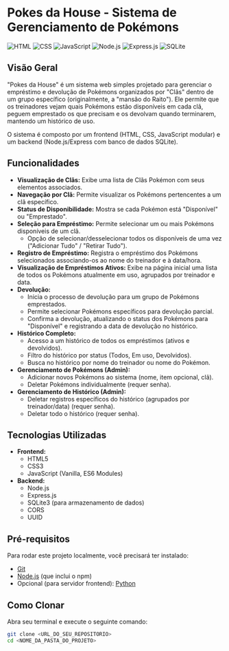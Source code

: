 # Pokes da House - Sistema de Gerenciamento de Pokémons

![HTML](https://img.shields.io/badge/HTML5-E34F26?style=for-the-badge&logo=html5&logoColor=white)
![CSS](https://img.shields.io/badge/CSS3-1572B6?style=for-the-badge&logo=css3&logoColor=white)
![JavaScript](https://img.shields.io/badge/JavaScript-F7DF1E?style=for-the-badge&logo=javascript&logoColor=black)
![Node.js](https://img.shields.io/badge/Node.js-43853D?style=for-the-badge&logo=node.js&logoColor=white)
![Express.js](https://img.shields.io/badge/Express.js-000000?style=for-the-badge&logo=express&logoColor=white)
![SQLite](https://img.shields.io/badge/SQLite-07405E?style=for-the-badge&logo=sqlite&logoColor=white)

## Visão Geral

"Pokes da House" é um sistema web simples projetado para gerenciar o empréstimo e devolução de Pokémons organizados por "Clãs" dentro de um grupo específico (originalmente, a "mansão do Raito"). Ele permite que os treinadores vejam quais Pokémons estão disponíveis em cada clã, peguem emprestado os que precisam e os devolvam quando terminarem, mantendo um histórico de uso.

O sistema é composto por um frontend (HTML, CSS, JavaScript modular) e um backend (Node.js/Express com banco de dados SQLite).

## Funcionalidades

* **Visualização de Clãs:** Exibe uma lista de Clãs Pokémon com seus elementos associados.
* **Navegação por Clã:** Permite visualizar os Pokémons pertencentes a um clã específico.
* **Status de Disponibilidade:** Mostra se cada Pokémon está "Disponível" ou "Emprestado".
* **Seleção para Empréstimo:** Permite selecionar um ou mais Pokémons disponíveis de um clã.
    * Opção de selecionar/desselecionar todos os disponíveis de uma vez ("Adicionar Tudo" / "Retirar Tudo").
* **Registro de Empréstimo:** Registra o empréstimo dos Pokémons selecionados associando-os ao nome do treinador e à data/hora.
* **Visualização de Empréstimos Ativos:** Exibe na página inicial uma lista de todos os Pokémons atualmente em uso, agrupados por treinador e data.
* **Devolução:**
    * Inicia o processo de devolução para um grupo de Pokémons emprestados.
    * Permite selecionar Pokémons específicos para devolução parcial.
    * Confirma a devolução, atualizando o status dos Pokémons para "Disponível" e registrando a data de devolução no histórico.
* **Histórico Completo:**
    * Acesso a um histórico de todos os empréstimos (ativos e devolvidos).
    * Filtro do histórico por status (Todos, Em uso, Devolvidos).
    * Busca no histórico por nome do treinador ou nome do Pokémon.
* **Gerenciamento de Pokémons (Admin):**
    * Adicionar novos Pokémons ao sistema (nome, item opcional, clã).
    * Deletar Pokémons individualmente (requer senha).
* **Gerenciamento de Histórico (Admin):**
    * Deletar registros específicos do histórico (agrupados por treinador/data) (requer senha).
    * Deletar todo o histórico (requer senha).

## Tecnologias Utilizadas

* **Frontend:**
    * HTML5
    * CSS3
    * JavaScript (Vanilla, ES6 Modules)
* **Backend:**
    * Node.js
    * Express.js
    * SQLite3 (para armazenamento de dados)
    * CORS
    * UUID

## Pré-requisitos

Para rodar este projeto localmente, você precisará ter instalado:

* [Git](https://git-scm.com/)
* [Node.js](https://nodejs.org/) (que inclui o npm)
* Opcional (para servidor frontend): [Python](https://www.python.org/)

## Como Clonar

Abra seu terminal e execute o seguinte comando:

```bash
git clone <URL_DO_SEU_REPOSITORIO>
cd <NOME_DA_PASTA_DO_PROJETO>
